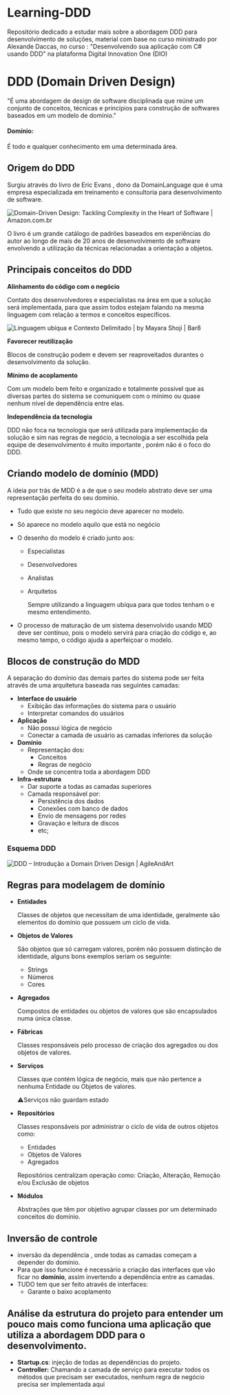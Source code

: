 # Learning-DDD
Repositório dedicado a estudar mais sobre a abordagem DDD para desenvolvimento de soluções, material com base no curso ministrado por Alexande Daccas, no curso : "Desenvolvendo sua aplicação com C# usando DDD" na plataforma Digital Innovation One (DIO) 

# DDD (Domain Driven Design)

"É uma abordagem de design de software disciplinada que reúne um conjunto de conceitos, técnicas e princípios para construção de softwares baseados em um modelo de domínio."

#### Domínio: 

É todo e qualquer conhecimento em uma determinada área.

## Origem do DDD

Surgiu através do livro de Eric Evans , dono da DomainLanguage que é uma empresa especializada em treinamento e consultoria para desenvolvimento de software.

![Domain-Driven Design: Tackling Complexity in the Heart of Software |  Amazon.com.br](https://images-na.ssl-images-amazon.com/images/I/51sZW87slRL._SX375_BO1,204,203,200_.jpg)

O livro é um grande catálogo de padrões baseados em experiências do autor ao longo de mais de 20 anos de desenvolvimento de software envolvendo a utilização da técnicas relacionadas a orientação a objetos.



## Principais conceitos do DDD

**Alinhamento do código com o negócio**

Contato dos desenvolvedores e especialistas na área em que a solução será implementada, para que assim todos estejam falando na mesma linguagem com relação a termos e conceitos específicos.

![Linguagem ubíqua e Contexto Delimitado | by Mayara Shoji | Bar8](https://miro.medium.com/max/1382/1*WkpiFbNOrFk91DdEqN3Tzw.png)



**Favorecer reutilização**

Blocos de construção podem e devem ser reaproveitados durantes o desenvolvimento da solução.

**Mínimo de acoplamento**

Com um modelo bem feito e organizado e totalmente possível que as diversas partes do sistema se comuniquem com o mínimo ou quase nenhum nível de dependência entre elas.

**Independência da tecnologia**

DDD não foca na tecnologia que será utilizada para implementação da solução e sim nas regras de negócio, a tecnologia a ser escolhida pela equipe de desenvolvimento é muito importante , porém não é o foco do DDD.

## Criando modelo de domínio (MDD)

A ideia por trás de MDD é a de que o seu modelo abstrato deve ser uma representação perfeita do seu domínio. 

- Tudo que existe no seu negócio deve aparecer no modelo.
- Só aparece no modelo aquilo que está no negócio

- O desenho do modelo é criado junto aos:

  - Especialistas

  - Desenvolvedores

  - Analistas

  - Arquitetos

    Sempre utilizando a linguagem ubíqua para que todos tenham o e mesmo entendimento.

- O processo de maturação de um sistema desenvolvido usando MDD deve ser contínuo, pois o modelo servirá para criação do código e, ao mesmo tempo, o código ajuda a aperfeiçoar o modelo.

## Blocos de construção do MDD

A separação do domínio das demais partes do sistema pode ser feita através de uma arquitetura baseada nas seguintes camadas:

- **Interface do usuário**
  - Exibição das informações do sistema para o usuário
  - Interpretar comandos do usuários
- **Aplicação**
  - Não possui lógica de negócio
  - Conectar a camada de usuário as camadas inferiores da solução
- **Domínio**
  - Representação dos:
    - Conceitos
    - Regras de negócio
  - Onde se concentra toda a abordagem DDD
- **Infra-estrutura**
  - Dar suporte a todas as camadas superiores
  - Camada responsável por:
    - Persistência dos dados
    - Conexões com banco de dados
    - Envio de mensagens por redes
    - Gravação e leitura de discos
    - etc;





### Esquema DDD

![DDD – Introdução a Domain Driven Design | AgileAndArt](https://lh3.googleusercontent.com/proxy/9NNnYFtOnmRQYPn1GZp5HZgEVqM0YvugULNQkex3Fw-fHwdWFeFz3IhYhdjGHID_uFrnmpZeW83PcxHNMY99mY6J_iUAjdl5jSn_r3GokPUrio9mXc9SFN9lLEDWYyb8ezpVxZ10hBQpT5o1pM3xU2G8kO4)



## Regras para modelagem de domínio

- **Entidades**

  Classes de objetos que necessitam de uma identidade, geralmente são elementos do domínio que possuem um ciclo de vida.

- **Objetos de Valores**

  São objetos que só carregam valores, porém não possuem distinção de identidade, alguns bons exemplos seriam os seguinte:

  - Strings
  - Números
  - Cores

- **Agregados**

  Compostos de entidades ou objetos de valores que são encapsulados numa única classe.

- **Fábricas**

  Classes responsáveis pelo processo de criação dos agregados ou dos objetos de valores.

- **Serviços**

  Classes que contém lógica de negócio, mais que não pertence a nenhuma Entidade ou Objetos de valores.

  :warning:Serviços não guardam estado

- **Repositórios**

  Classes responsáveis por administrar o ciclo de vida de outros objetos como:

  - Entidades
  - Objetos de Valores
  - Agregados

  Repositórios centralizam operação como: Criação, Alteração, Remoção e/ou Exclusão de objetos

- **Módulos**

  Abstrações que têm por objetivo agrupar classes por um determinado conceitos do domínio.

## Inversão de controle 

- inversão da dependência , onde todas as camadas começam a depender do domínio.
- Para que isso funcione é necessário a criação das interfaces que vão ficar no **domínio**, assim invertendo a dependência entre as camadas.
- TUDO tem que ser feito através de interfaces:
  - Garante o baixo acoplamento

## Análise da estrutura do projeto para entender um pouco mais como funciona uma aplicação que utiliza a abordagem DDD para o desenvolvimento.

- **Startup.cs**: injeção de todas as dependências do projeto.
- **Controller:** Chamando a camada de serviço para executar todos os métodos que precisam ser executados, nenhum regra de negócio precisa ser implementada aqui 


